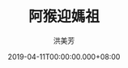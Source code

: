 ---
issue: 321
title: 阿猴迎媽祖
author: 洪美芳
date: 2019-04-11T00:00:00.000+08:00
topic: 文史
difficulty: 1
wikidata: Q98095756
wikidata_link: https://www.wikidata.org/wiki/Q98095756
author_wikidata_link: https://www.wikidata.org/wiki/Q98096298
author_wikidata: Q98096298
---